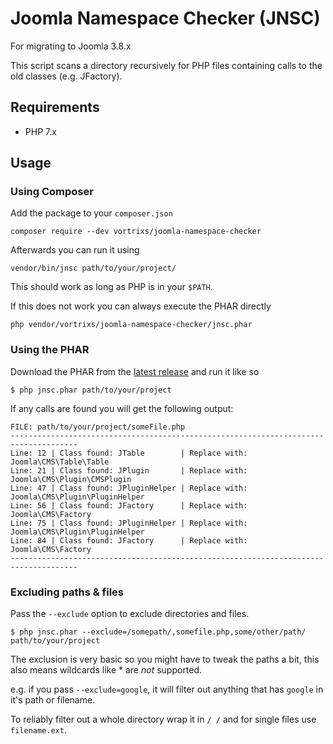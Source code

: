 # Joomla Namespace Checker (JNSC)
For migrating to Joomla 3.8.x

This script scans a directory recursively for PHP files containing calls to the old classes (e.g. JFactory).

## Requirements
* PHP 7.x

## Usage

### Using Composer
Add the package to your `composer.json`

```
composer require --dev vortrixs/joomla-namespace-checker
```

Afterwards you can run it using
```
vendor/bin/jnsc path/to/your/project/
```
This should work as long as PHP is in your `$PATH`.


If this does not work you can always execute the PHAR directly
```
php vendor/vortrixs/joomla-namespace-checker/jnsc.phar
```

### Using the PHAR
Download the PHAR from the [latest release](https://github.com/vortrixs/joomla-namespace-checker/releases) and run it like so
```
$ php jnsc.phar path/to/your/project
```

If any calls are found you will get the following output:
```
FILE: path/to/your/project/someFile.php
-------------------------------------------------------------------------------------
Line: 12 | Class found: JTable        | Replace with: Joomla\CMS\Table\Table
Line: 21 | Class found: JPlugin       | Replace with: Joomla\CMS\Plugin\CMSPlugin
Line: 47 | Class found: JPluginHelper | Replace with: Joomla\CMS\Plugin\PluginHelper
Line: 56 | Class found: JFactory      | Replace with: Joomla\CMS\Factory
Line: 75 | Class found: JPluginHelper | Replace with: Joomla\CMS\Plugin\PluginHelper
Line: 84 | Class found: JFactory      | Replace with: Joomla\CMS\Factory
-------------------------------------------------------------------------------------
```

### Excluding paths & files

Pass the `--exclude` option to exclude directories and files.

```
$ php jnsc.phar --exclude=/somepath/,somefile.php,some/other/path/ path/to/your/project
```

The exclusion is very basic so you might have to tweak the paths a bit, this also means wildcards like * are *not* supported.

e.g. if you pass `--exclude=google`, it will filter out anything that has `google` in it's path or filename.

To reliably filter out a whole directory wrap it in `/ /` and for single files use `filename.ext`.
